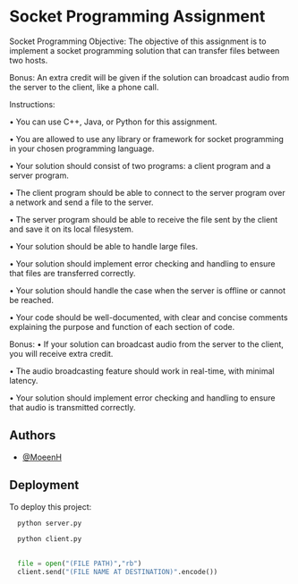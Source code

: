 
# Socket Programming Assignment

Socket Programming
Objective: The objective of this assignment is to implement a socket programming solution that
can transfer files between two hosts.

Bonus: An extra credit will be given if the solution can broadcast audio from the server to the
client, like a phone call.

Instructions:

• You can use C++, Java, or Python for this assignment.

• You are allowed to use any library or framework for socket programming in your chosen
programming language.

• Your solution should consist of two programs: a client program and a server program.

• The client program should be able to connect to the server program over a network and
send a file to the server.

• The server program should be able to receive the file sent by the client and save it on its
local filesystem.

• Your solution should be able to handle large files.

• Your solution should implement error checking and handling to ensure that files are
transferred correctly.

• Your solution should handle the case when the server is offline or cannot be reached.

• Your code should be well-documented, with clear and concise comments explaining the
purpose and function of each section of code.

Bonus:
• If your solution can broadcast audio from the server to the client, you will receive extra
credit.

• The audio broadcasting feature should work in real-time, with minimal latency.

• Your solution should implement error checking and handling to ensure that audio is
transmitted correctly.
## Authors

- [@MoeenH](https://www.github.com/MoeenH)


## Deployment

To deploy this project:

```bash
  python server.py

  python client.py


```
```python
  
  file = open("(FILE PATH)","rb")
  client.send("(FILE NAME AT DESTINATION)".encode())


```


